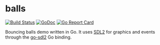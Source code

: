 # balls

[![Build Status](https://travis-ci.org/icza/balls.svg?branch=master)](https://travis-ci.org/icza/balls)
[![GoDoc](https://godoc.org/github.com/icza/balls?status.svg)](https://godoc.org/github.com/icza/balls)
[![Go Report Card](https://goreportcard.com/badge/github.com/icza/balls)](https://goreportcard.com/report/github.com/icza/balls)

Bouncing balls demo written in Go. It uses [SDL2](https://www.libsdl.org/)
for graphics and events through the [go-sdl2](https://github.com/veandco/go-sdl2) Go binding.
